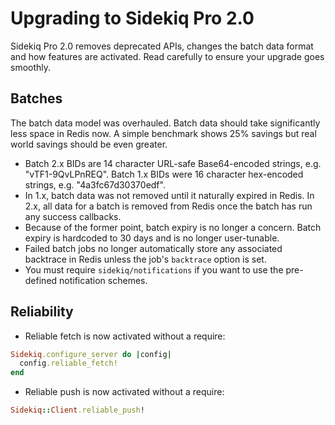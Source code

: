 # Upgrading to Sidekiq Pro 2.0

Sidekiq Pro 2.0 removes deprecated APIs, changes the batch data format and
how features are activated.  Read carefully to ensure your upgrade goes
smoothly.

## Batches

The batch data model was overhauled.  Batch data should take
significantly less space in Redis now.  A simple benchmark shows 25%
savings but real world savings should be even greater.

* Batch 2.x BIDs are 14 character URL-safe Base64-encoded strings, e.g.
  "vTF1-9QvLPnREQ".  Batch 1.x BIDs were 16 character hex-encoded
  strings, e.g. "4a3fc67d30370edf".
* In 1.x, batch data was not removed until it naturally expired in Redis.
  In 2.x, all data for a batch is removed from Redis once the batch has
  run any success callbacks.
* Because of the former point, batch expiry is no longer a concern.
  Batch expiry is hardcoded to 30 days and is no longer user-tunable.
* Failed batch jobs no longer automatically store any associated
  backtrace in Redis unless the job's `backtrace` option is set.
* You must require `sidekiq/notifications` if you want to use the
  pre-defined notification schemes.

## Reliability

* Reliable fetch is now activated without a require:
```ruby
Sidekiq.configure_server do |config|
  config.reliable_fetch!
end
```
* Reliable push is now activated without a require:
```ruby
Sidekiq::Client.reliable_push!
```
